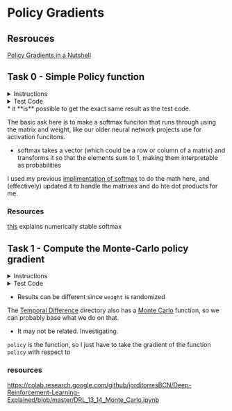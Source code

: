 # Policy Gradients

## Resrouces

[Policy Gradients in a Nutshell](https://towardsdatascience.com/policy-gradients-in-a-nutshell-8b72f9743c5d)

## Task 0 - Simple Policy function


<details>
    <summary>Instructions</summary>

Write a function that computes the policy with a weight of a matrix.

Prototype: `def policy(matrix, weight):`

</details>

<details>
    <summary>Test Code</summary>

```

$ cat 0-main.py
#!/usr/bin/env python3
"""
Main file
"""
import numpy as np
from policy_gradient import policy


weight = np.ndarray((4, 2), buffer=np.array([
    [4.17022005e-01, 7.20324493e-01],
    [1.14374817e-04, 3.02332573e-01],
    [1.46755891e-01, 9.23385948e-02],
    [1.86260211e-01, 3.45560727e-01]
    ]))
state = np.ndarray((1, 4), buffer=np.array([
    [-0.04428214,  0.01636746,  0.01196594, -0.03095031]
    ]))

res = policy(state, weight)
print(res)

$
$ ./0-main.py
[[0.50351642 0.49648358]]
$

```

</details>
* it **is** possible to get the exact same result as the test code.

The basic ask here is to make a softmax funciton that runs through using the matrix and weight, like our older neural network projects use for activation funcitons.

* softmax takes a vector (which could be a row or column of a matrix) and transforms it so that the elements sum to 1, making them interpretable as probabilities

I used my previous [implimentation of softmax](https://github.com/Jabulani-N/atlas-machine_learning/blob/43b46625e3b830b60704cec2f7c577ec5a8f5769/supervised_learning/regularization/4-dropout_forward_prop.py#L43) to do the math here, and (effectively) updated it to handle the matrixes and do hte dot products for me.

### Resources

[this](https://www.sharpsightlabs.com/blog/numpy-softmax/#stable-softmax-syntax) explains numerically stable softmax

## Task 1 - Compute the Monte-Carlo policy gradient

<details>
    <summary>Instructions</summary>

By using the previous function created `policy`, write a function that computes the Monte-Carlo policy gradient based on a state and a weight matrix.

Prototype: `def policy_gradient(state, weight):`
* `state`: matrix representing the current observation of the environment
* `weight`: matrix of random weight

Return: the action and the gradient (in this order)

</details>

<details>
    <summary>Test Code</summary>

```

$ cat 1-main.py
#!/usr/bin/env python3
"""
Main file
"""
import gym
import numpy as np
from policy_gradient import policy_gradient

env = gym.make('CartPole-v1')
np.random.seed(1)

weight = np.random.rand(4, 2)
state = env.reset()[None,:]
print(weight)
print(state)

action, grad = policy_gradient(state, weight)
print(action)
print(grad)

env.close()

$
$ ./1-main.py
[[4.17022005e-01 7.20324493e-01]
 [1.14374817e-04 3.02332573e-01]
 [1.46755891e-01 9.23385948e-02]
 [1.86260211e-01 3.45560727e-01]]
[[ 0.04228739 -0.04522399  0.01190918 -0.03496226]]
0
[[ 0.02106907 -0.02106907]
 [-0.02253219  0.02253219]
 [ 0.00593357 -0.00593357]
 [-0.01741943  0.01741943]]
$

```

</details>

* Results can be different since `weight` is randomized

The [Temporal Difference](../temporal_difference/) directory also has a [Monte Carlo](../temporal_difference/0-monte_carlo.py) function, so we can probably base what we do on that.
* It may not be related. Investigating.

`policy` is the function, so I just have to take the gradient of the function `policy` with respect to

### resources

https://colab.research.google.com/github/jorditorresBCN/Deep-Reinforcement-Learning-Explained/blob/master/DRL_13_14_Monte_Carlo.ipynb
